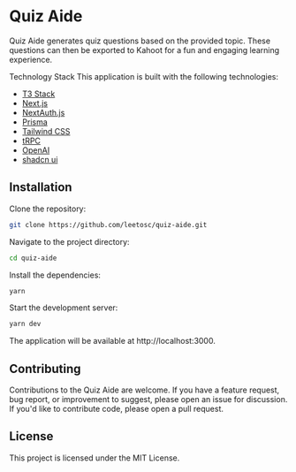 # Quiz Aide

Quiz Aide generates quiz questions based on the provided topic. These questions can then be exported to Kahoot for a fun and engaging learning experience.

Technology Stack
This application is built with the following technologies:

- [T3 Stack](https://create.t3.gg/)
- [Next.js](https://nextjs.org)
- [NextAuth.js](https://next-auth.js.org)
- [Prisma](https://prisma.io)
- [Tailwind CSS](https://tailwindcss.com)
- [tRPC](https://trpc.io)
- [OpenAI](https://platform.openai.com/docs/api-reference/chat/create)
- [shadcn ui](https://ui.shadcn.com/)

## Installation

Clone the repository:

```bash
git clone https://github.com/leetosc/quiz-aide.git
```

Navigate to the project directory:

```bash
cd quiz-aide
```

Install the dependencies:

```bash
yarn
```

Start the development server:

```bash
yarn dev
```

The application will be available at http://localhost:3000.

## Contributing

Contributions to the Quiz Aide are welcome. If you have a feature request, bug report, or improvement to suggest, please open an issue for discussion. If you'd like to contribute code, please open a pull request.

## License

This project is licensed under the MIT License.
